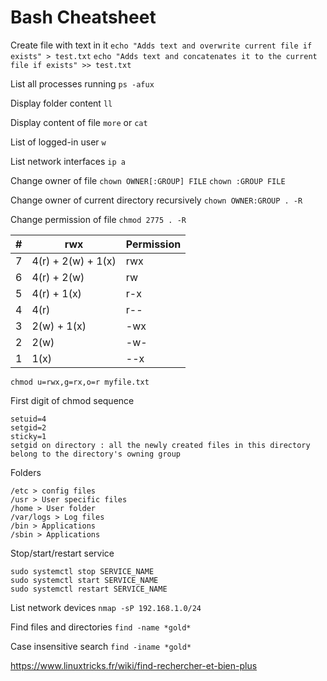 # Bash Cheatsheet

Create file with text in it
```echo "Adds text and overwrite current file if exists" > test.txt```
```echo "Adds text and concatenates it to the current file if exists" >> test.txt```

List all processes running
```ps -afux```

Display folder content
```ll```

Display content of file
```more``` or ```cat```

List of logged-in user
```w```

List network interfaces
```ip a```

Change owner of file
```chown OWNER[:GROUP] FILE```
```chown :GROUP FILE```


Change owner of current directory recursively
```chown OWNER:GROUP . -R```

Change permission of file
```chmod 2775 . -R```

| #   | rwx                | Permission |
| --- | ------------------ | ---------- |
| 7	  | 4(r) + 2(w) + 1(x) | rwx        |
| 6	  | 4(r) + 2(w)        | rw         |
| 5	  | 4(r) + 1(x)        | r-x        |
| 4	  | 4(r)	           | r--        |
| 3   | 2(w) + 1(x)        | -wx        |
| 2   | 2(w)               | -w-        |
| 1   | 1(x)               | --x        |

```chmod u=rwx,g=rx,o=r myfile.txt```

First digit of chmod sequence 
```
setuid=4
setgid=2
sticky=1
setgid on directory : all the newly created files in this directory belong to the directory's owning group 
```

Folders
``` 
/etc > config files
/usr > User specific files
/home > User folder
/var/logs > Log files
/bin > Applications
/sbin > Applications 
```

Stop/start/restart service
```
sudo systemctl stop SERVICE_NAME
sudo systemctl start SERVICE_NAME
sudo systemctl restart SERVICE_NAME
```

List network devices
```nmap -sP 192.168.1.0/24```

Find files and directories
```find -name *gold*```

Case insensitive search
```find -iname *gold*```

https://www.linuxtricks.fr/wiki/find-rechercher-et-bien-plus